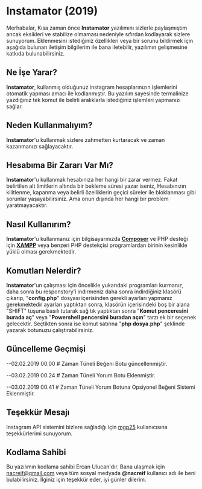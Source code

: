 
# Instamator (2019)

Merhabalar,
Kısa zaman önce **Instamator** yazılımını sizlerle paylaşmıştım ancak eksikleri ve stabilize olmaması nedeniyle sıfırdan kodlayarak sizlere sunuyorum.
Eklenmesini istediğiniz özellikleri veya bir sorunu bildirmek için aşağıda bulunan iletişim bilgilerim ile bana iletebilir, yazılımın gelişmesine katkıda bulunabilirsiniz.

## Ne İşe Yarar?

**Instamator**, kullanmış olduğunuz instagram hesaplarınızın işlemlerini otomatik yapması amacı ile kodlanmıştır.
Bu yazılım sayesinde termalinize yazdığınız tek komut ile belirli aralıklarla istediğiniz işlemleri yapmanızı sağlar.

## Neden Kullanmalıyım?

**Instamator**'u kullanmak sizlere zahmetten kurtaracak ve zaman kazanmanızı sağlayacaktır.

## Hesabıma Bir Zararı Var Mı?

**Instamator**'u kullanmak hesabınıza her hangi bir zarar vermez. Fakat belirtilen alt limitlerin altında bir bekleme süresi yazar iseniz, Hesabınızın kilitlenme, kapanma veya belirli özelliklerin geçici süreler ile bloklanması gibi sorunlar yaşayabilirsiniz. Ama onun dışında her hangi bir problem yaratmayacaktır.

## Nasıl Kullanırım?

**Instamator**'u kullanmanız için bilgisayarınızda [**Composer**](https://getcomposer.org/download/) ve PHP desteği için [**XAMPP**](https://www.apachefriends.org/tr/download.html) veya benzeri PHP destekçisi programlardan birinin kesinlikle yüklü olması gerekmektedir.

## Komutları Nelerdir?

**Instamator**'un çalışması için öncelikle yukarıdaki programları kurmanız, daha sonra bu responstory'i indirmeniz daha sonra indirdiğiniz klasörü çıkarıp, "**config.php**" dosyası içerisinden gerekli ayarları yapmanız gerekmektedir ayarları yaptıktan sonra, klasörün içerisindeki boş bir alana "SHIFT" tuşuna basılı tutarak sağ tık yaptıktan sonra "**Komut penceresini burada aç**" veya "**Powershell pencersini buradan açın**" tarzı ek bir seçenek gelecektir. Seçtikten sonra ise komut satırına "**php dosya.php**" şeklinde yazarak botunuzu çalıştırabilirsiniz.

## Güncelleme Geçmişi

--02.02.2019 00.00 # Zaman Tüneli Beğeni Botu güncellenmiştir.

--03.02.2019 00.24 # Zaman Tüneli Yorum Botu Eklenmiştir.

--03.02.2019 00.41 # Zaman Tüneli Yorum Botuna Opsiyonel Beğeni Sistemi Eklenmiştir.

## Teşekkür Mesajı

Instagram API sistemini bizlere sağladığı için [mgp25](https://github.com/mgp25) kullanıcısına teşekkürlerimi sunuyorum.

## Kodlama Sahibi

Bu yazılımın kodlama sahibi Ercan Ulucan'dır. Bana ulaşmak için nacreif@gmail.com veya tüm sosyal medyada **@nacreif** kullanıcı adı ile beni bulabilirsiniz.
İlginiz için teşekkür eder, iyi günler dilerim.